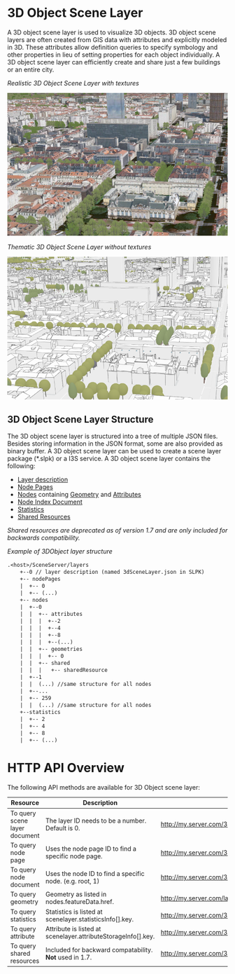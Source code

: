 # 3D Object Scene Layer

A 3D object scene layer is used to visualize 3D objects.  3D object scene layers are often created from GIS data with attributes and explicitly modeled in 3D.  These attributes allow definition queries to specify symbology and other properties in lieu of setting properties for each object individually.  A 3D object scene layer can efficiently create and share just a few buildings or an entire city.

*Realistic 3D Object Scene Layer with textures*

![Realistic 3D Object Scene Layer with textures](../img/LyonTextured.png)

*Thematic 3D Object Scene Layer without textures*

![Thematic 3D Object Scene Layer without textures](../img/LyonThematic.png)

## 3D Object Scene Layer Structure
The 3D object scene layer is structured into a tree of multiple JSON files. Besides storing information in the JSON format, some are also provided as binary buffer. A 3D object scene layer can be used to create a scene layer package (*.slpk) or a I3S service. A 3D object scene layer contains the following:

- [Layer description](3DSceneLayer.cmn.md)
- [Node Pages](nodePages.cmn.md)
- [Nodes](nodes.cmn.md) containing [Geometry](geometry.cmn.md) and [Attributes](attributeStorageInfo.cmn.md)
- [Node Index Document](3DNodeIndexDocument.cmn.md)
- [Statistics](statsInfo.cmn.md)
- [Shared Resources](sharedResource.cmn.md)
  

*Shared resources are deprecated as of version 1.7 and are only included for backwards compatibility.*

*Example of 3DObject layer structure*

```
.<host>/SceneServer/layers
	+--0 // layer description (named 3dSceneLayer.json in SLPK)
	+-- nodePages
	|  +-- 0
	|  +-- (...)
	+-- nodes
	|  +--0
	|  |  +-- attributes
	|  |  |  +--2
	|  |  |  +--4
	|  |  |  +--8
	|  |  |  +--(...)
	|  |  +-- geometries
	|  |  |  +-- 0
	|  |  +-- shared
	|  |  |   +-- sharedResource
	|  +--1
	|  |  (...) //same structure for all nodes
	|  +--...
	|  +-- 259
	|  |  (...) //same structure for all nodes
	+--statistics
	|  +-- 2
	|  +-- 4
	|  +-- 8
	|  +-- (...)
```
# HTTP API Overview

The following API methods are available for 3D Object scene layer:

|Resource|Description|URL example
|------|-------|-----------------|
|To query scene layer document | The layer ID needs to be a number. Default is 0. |http://my.server.com/3DObjectSceneLayer/SceneServer/0|
|To query node page | Uses the node page ID to find a specific node page. |http://my.server.com/3DObjectSceneLayer/SceneServer/layers/0/nodepages/0|
|To query  node  document|Uses the node ID to find a specific node. (e.g. root, 1) |http://my.server.com/3DObjectSceneLayer/SceneServer/layers/0/nodes/root|
|To query  geometry |Geometry as listed in nodes.featureData.href. |http://my.server.com/layers/3DObjectSceneLayer/0/nodes/root/geometries/0 |
|To query statistics |Statistics is listed at  scenelayer.statisticsInfo[].key. |http://my.server.com/3DObjectSceneLayer/SceneServer/layers/0/statistics/f_1/0} |
|To query  attribute |Attribute is listed at  scenelayer.attributeStorageInfo[].key. |http://my.server.com/3DObjectSceneLayer/SceneServer/layers/0/nodes/root/attributes/f_1/0 |
|To query shared resources |Included for backward compatability. **Not** used in 1.7. |http://my.server.com/3DObjectSceneLayer/SceneServer/layers/0/shared/sharedResource|
